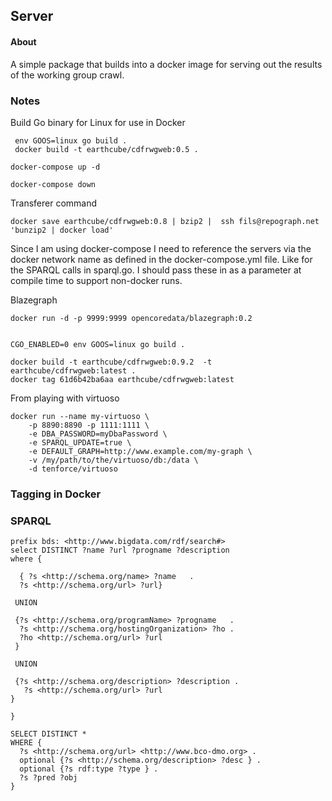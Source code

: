 ## Server

#### About
A simple package that builds into a docker image for serving 
out the results of the working group crawl.

### Notes
Build Go binary for Linux for use in Docker

```
 env GOOS=linux go build .
 docker build -t earthcube/cdfrwgweb:0.5 .
```


```
docker-compose up -d
```

```
docker-compose down
```

Transferer command
```
docker save earthcube/cdfrwgweb:0.8 | bzip2 |  ssh fils@repograph.net 'bunzip2 | docker load'
```


Since I am using docker-compose I need to reference the servers via the docker network name as defined
in the docker-compose.yml file.  Like for the SPARQL calls in sparql.go.   I should pass these in as a 
parameter at compile time to support non-docker runs.  


Blazegraph 
```
docker run -d -p 9999:9999 opencoredata/blazegraph:0.2


CGO_ENABLED=0 env GOOS=linux go build .

docker build -t earthcube/cdfrwgweb:0.9.2  -t earthcube/cdfrwgweb:latest .
docker tag 61d6b42ba6aa earthcube/cdfrwgweb:latest

```

From playing with virtuoso
```
docker run --name my-virtuoso \
    -p 8890:8890 -p 1111:1111 \
    -e DBA_PASSWORD=myDbaPassword \
    -e SPARQL_UPDATE=true \
    -e DEFAULT_GRAPH=http://www.example.com/my-graph \
    -v /my/path/to/the/virtuoso/db:/data \
    -d tenforce/virtuoso
```


### Tagging in Docker




### SPARQL

```
prefix bds: <http://www.bigdata.com/rdf/search#>
select DISTINCT ?name ?url ?progname ?description
where {
 
  { ?s <http://schema.org/name> ?name   .
  ?s <http://schema.org/url> ?url}
  
 UNION
  
 {?s <http://schema.org/programName> ?progname   . 
  ?s <http://schema.org/hostingOrganization> ?ho .
  ?ho <http://schema.org/url> ?url
 }
  
 UNION
  
 {?s <http://schema.org/description> ?description .
   ?s <http://schema.org/url> ?url
}

}
```

```
SELECT DISTINCT *
WHERE {
  ?s <http://schema.org/url> <http://www.bco-dmo.org> .
  optional {?s <http://schema.org/description> ?desc } .
  optional {?s rdf:type ?type } .
  ?s ?pred ?obj   
}

```

